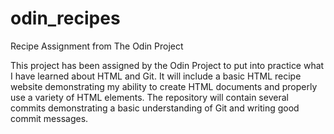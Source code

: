 # odin_recipes
Recipe Assignment from The Odin Project

This project has been assigned by the Odin Project to put into practice what I have learned about HTML and Git. It will include a basic HTML recipe website demonstrating my ability to create HTML documents and properly use a variety of HTML elements. The repository will contain several commits demonstrating a basic understanding of Git and writing good commit messages.